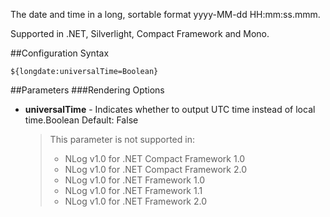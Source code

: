 The date and time in a long, sortable format yyyy-MM-dd HH:mm:ss.mmm. 

Supported in .NET, Silverlight, Compact Framework and Mono.

##Configuration Syntax
```
${longdate:universalTime=Boolean}
```

##Parameters
###Rendering Options
* **universalTime** - Indicates whether to output UTC time instead of local time.Boolean Default: False

  > This parameter is not supported in:
  > * NLog v1.0 for .NET Compact Framework 1.0
  > * NLog v1.0 for .NET Compact Framework 2.0
  > * NLog v1.0 for .NET Framework 1.0
  > * NLog v1.0 for .NET Framework 1.1
  > * NLog v1.0 for .NET Framework 2.0